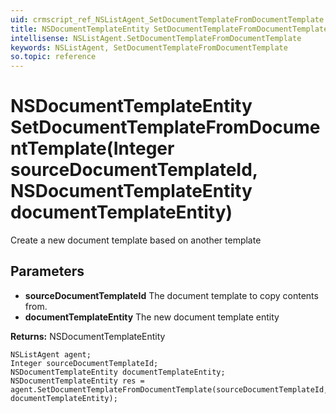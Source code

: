 ```yaml
---
uid: crmscript_ref_NSListAgent_SetDocumentTemplateFromDocumentTemplate
title: NSDocumentTemplateEntity SetDocumentTemplateFromDocumentTemplate(Integer sourceDocumentTemplateId, NSDocumentTemplateEntity documentTemplateEntity)
intellisense: NSListAgent.SetDocumentTemplateFromDocumentTemplate
keywords: NSListAgent, SetDocumentTemplateFromDocumentTemplate
so.topic: reference
---
```


# NSDocumentTemplateEntity SetDocumentTemplateFromDocumentTemplate(Integer sourceDocumentTemplateId, NSDocumentTemplateEntity documentTemplateEntity)

Create a new document template based on another template

## Parameters

* **sourceDocumentTemplateId** The document template to copy contents from.
* **documentTemplateEntity** The new document template entity

**Returns:** NSDocumentTemplateEntity

```crmscript
NSListAgent agent;
Integer sourceDocumentTemplateId;
NSDocumentTemplateEntity documentTemplateEntity;
NSDocumentTemplateEntity res = agent.SetDocumentTemplateFromDocumentTemplate(sourceDocumentTemplateId, documentTemplateEntity);
```

